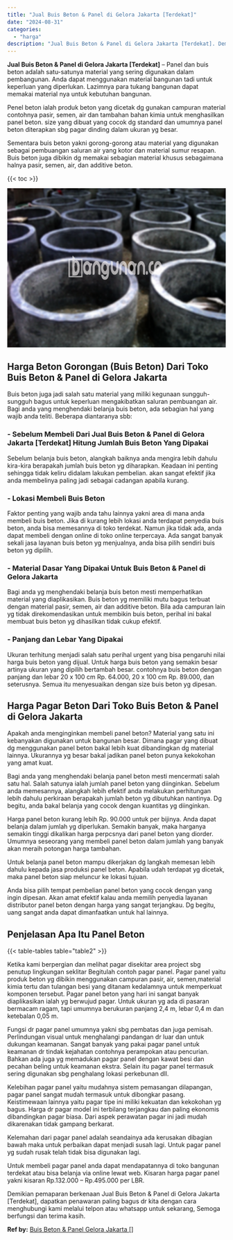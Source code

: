 ```yaml
---
title: "Jual Buis Beton & Panel di Gelora Jakarta [Terdekat]"
date: "2024-08-31"
categories: 
  - "harga"
description: "Jual Buis Beton & Panel di Gelora Jakarta [Terdekat]. Demikian pemaparan berkenaan Jual Buis Beton & Panel di Gelora Jakarta [Terdekat], dapatkan penawaran..."
---
```


**Jual Buis Beton & Panel di Gelora Jakarta \[Terdekat\]** – Panel dan buis beton adalah satu-satunya material yang sering digunakan dalam pembangunan. Anda dapat menggunakan material bangunan tadi untuk keperluan yang diperlukan. Lazimnya para tukang bangunan dapat memakai material nya untuk kebutuhan bangunan.

Penel beton ialah produk beton yang dicetak dg gunakan campuran material contohnya pasir, semen, air dan tambahan bahan kimia untuk menghasilkan panel beton. size yang dibuat yang cocok dg standard dan umumnya panel beton diterapkan sbg pagar dinding dalam ukuran yg besar.

Sementara buis beton yakni gorong-gorong atau material yang digunakan sebagai pembuangan saluran air yang kotor dan material sumur resapan. Buis beton juga dibikin dg memakai sebagian material khusus sebagaimana halnya pasir, semen, air, dan additive beton.

{{< toc >}}

![Jual Buis Beton & Panel di Gelora Jakarta [Terdekat]](/images/jual-panel-buis-beton-murah-12.png)

## Harga Beton Gorongan (Buis Beton) Dari Toko Buis Beton & Panel di Gelora Jakarta

Buis beton juga jadi salah satu material yang miliki kegunaan sungguh-sungguh bagus untuk keperluan mengakibatkan saluran pembuangan air. Bagi anda yang menghendaki belanja buis beton, ada sebagian hal yang wajib anda teliti. Beberapa diantaranya sbb:

### \- Sebelum Membeli Dari Jual Buis Beton & Panel di Gelora Jakarta \[Terdekat\] Hitung Jumlah Buis Beton Yang Dipakai

Sebelum belanja buis beton, alangkah baiknya anda mengira lebih dahulu kira-kira berapakah jumlah buis beton yg diharapkan. Keadaan ini penting sehingga tidak keliru didalam lakukan pembelian. akan sangat efektif jika anda membelinya paling jadi sebagai cadangan apabila kurang.

### \- Lokasi Membeli Buis Beton

Faktor penting yang wajib anda tahu lainnya yakni area di mana anda membeli buis beton. Jika di kurang lebih lokasi anda terdapat penyedia buis beton, anda bisa memesannya di toko terdekat. Namun jika tidak ada, anda dapat membeli dengan online di toko online terpercaya. Ada sangat banyak sekali jasa layanan buis beton yg menjualnya, anda bisa pilih sendiri buis beton yg dipilih.

### \- Material Dasar Yang Dipakai Untuk Buis Beton & Panel di Gelora Jakarta

Bagi anda yg menghendaki belanja buis beton mesti memperhatikan material yang diaplikasikan. Buis beton yg memiliki mutu bagus terbuat dengan material pasir, semen, air dan additive beton. Bila ada campuran lain yg tidak direkomendasikan untuk membikin buis beton, perihal ini bakal membuat buis beton yg dihasilkan tidak cukup efektif.

### \- Panjang dan Lebar Yang Dipakai

Ukuran terhitung menjadi salah satu perihal urgent yang bisa pengaruhi nilai harga buis beton yang dijual. Untuk harga buis beton yang semakin besar artinya ukuran yang dipilih bertambah besar. contohnya buis beton dengan panjang dan lebar 20 x 100 cm Rp. 64.000, 20 x 100 cm Rp. 89.000, dan seterusnya. Semua itu menyesuaikan dengan size buis beton yg dipesan.

## Harga Pagar Beton Dari Toko Buis Beton & Panel di Gelora Jakarta

Apakah anda menginginkan membeli panel beton? Material yang satu ini kebanyakan digunakan untuk bangunan besar. Dimana pagar yang dibuat dg menggunakan panel beton bakal lebih kuat dibandingkan dg material lainnya. Ukurannya yg besar bakal jadikan panel beton punya kekokohan yang amat kuat.

Bagi anda yang menghendaki belanja panel beton mesti mencermati salah satu hal. Salah satunya ialah jumlah panel beton yang diinginkan. Sebelum anda memesannya, alangkah lebih efektif anda melakukan perhitungan lebih dahulu perkiraan berapakah jumlah beton yg dibutuhkan nantinya. Dg begitu, anda bakal belanja yang cocok dengan kuantitas yg diinginkan.

Harga panel beton kurang lebih Rp. 90.000 untuk per bijinya. Anda dapat belanja dalam jumlah yg diperlukan. Semakin banyak, maka harganya semakin tinggi dikalikan harga perpcsnya dari panel beton yang diorder. Umumnya seseorang yang membeli panel beton dalam jumlah yang banyak akan meraih potongan harga tambahan.

Untuk belanja panel beton mampu dikerjakan dg langkah memesan lebih dahulu kepada jasa produksi panel beton. Apabila udah terdapat yg dicetak, maka panel beton siap meluncur ke lokasi tujuan.

Anda bisa pilih tempat pembelian panel beton yang cocok dengan yang ingin dipesan. Akan amat efektif kalau anda memilih penyedia layanan distributor panel beton dengan harga yang sangat terjangkau. Dg begitu, uang sangat anda dapat dimanfaatkan untuk hal lainnya.

## Penjelasan Apa Itu Panel Beton

{{< table-tables table="table2" >}}

Ketika kami berpergian dan melihat pagar disekitar area project sbg penutup lingkungan seklitar Begitulah contoh pagar panel. Pagar panel yaitu produk beton yg dibikin menggunakan campuran pasir, air, semen,material kimia tertu dan tulangan besi yang ditanam kedalamnya untuk memperkuat komponen tersebut. Pagar panel beton yang hari ini sangat banyak diaplikasikan ialah yg berwujud pagar. Untuk ukuran yg ada di pasaran bermacam ragam, tapi umumnya berukuran panjang 2,4 m, lebar 0,4 m dan ketebalan 0,05 m.

Fungsi dr pagar panel umumnya yakni sbg pembatas dan juga pemisah. Perlindungan visual untuk menghalangi pandangan dr luar dan untuk dukungan keamanan. Sangat banyak yang pakai pagar panel untuk keamanan dr tindak kejahatan contohnya perampokan atau pencurian. Bahkan ada juga yg memadukan pagar panel dengan kawat besi dan pecahan beling untuk keamanan ekstra. Selain itu pagar panel termasuk sering digunakan sbg penghalang lokasi perkebunan dll.

Kelebihan pagar panel yaitu mudahnya sistem pemasangan dilapangan, pagar panel sangat mudah termasuk untuk dibongkar pasang. Keistimewaan lainnya yaitu pagar tipe ini miliki kekuatan dan kekokohan yg bagus. Harga dr pagar model ini terbilang terjangkau dan paling ekonomis dibandingkan pagar biasa. Dari aspek perawatan pagar ini jadi mudah dikarenakan tidak gampang berkarat.

Kelemahan dari pagar panel adalah seandainya ada kerusakan dibagian bawah maka untuk perbaikan dapat menjadi susah lagi. Untuk pagar panel yg sudah rusak telah tidak bisa digunakan lagi.

Untuk membeli pagar panel anda dapat mendapatannya di toko bangunan terdekat atau bisa belanja via online lewat web. Kisaran harga pagar panel yakni kisaran Rp.132.000 – Rp.495.000 per LBR.

Demikian pemaparan berkenaan Jual Buis Beton & Panel di Gelora Jakarta \[Terdekat\], dapatkan penawaran paling bagus dr kita dengan cara menghubungi kami melalui telpon atau whatsapp untuk sekarang, Semoga berfungsi dan terima kasih.

**Ref by:** [Buis Beton & Panel Gelora Jakarta []](https://id.wikipedia.org/wiki/Buis)
